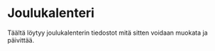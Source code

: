 # Joulukalenteri
Täältä löytyy joulukalenterin tiedostot mitä sitten voidaan muokata ja päivittää.

